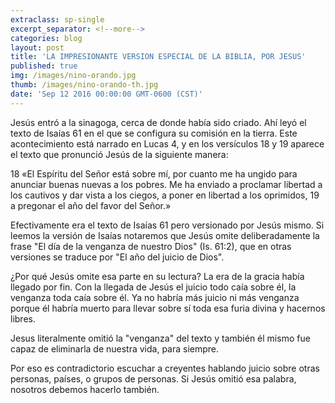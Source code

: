 ```yaml
---
extraclass: sp-single
excerpt_separator: <!--more-->
categories: blog
layout: post
title: 'LA IMPRESIONANTE VERSION ESPECIAL DE LA BIBLIA, POR JESUS'
published: true
img: /images/nino-orando.jpg
thumb: /images/nino-orando-th.jpg
date: 'Sep 12 2016 00:00:00 GMT-0600 (CST)'
---
```

Jesús entró a la sinagoga, cerca de donde había sido criado. Ahí leyó el texto de Isaías 61 en el que se configura su comisión en la tierra. Este acontecimiento está narrado en Lucas 4, y en los versículos 18 y 19 aparece el texto que pronunció Jesús de la siguiente manera:

<!--more-->

18 «El Espíritu del Señor está sobre mí,
por cuanto me ha ungido
para anunciar buenas nuevas a los pobres.
Me ha enviado a proclamar libertad a los cautivos
y dar vista a los ciegos,
a poner en libertad a los oprimidos,
19 a pregonar el año del favor del Señor.»

Efectivamente era el texto de Isaías 61 pero versionado por Jesús mismo. Si leemos la versión de Isaías notaremos que Jesús omite deliberadamente la frase "El día de la venganza de nuestro Dios" (Is. 61:2), que en otras versiones se traduce por "El año del juicio de Dios".

¿Por qué Jesús omite esa parte en su lectura? La era de la gracia había llegado por fin. Con la llegada de Jesús el juicio todo caía sobre él, la venganza toda caía sobre él. Ya no habría más juicio ni más venganza porque él habría muerto para llevar sobre sí toda esa furia divina y hacernos libres.

Jesus literalmente omitió la "venganza" del texto y también él mismo fue capaz de eliminarla de nuestra vida, para siempre.

Por eso es contradictorio escuchar a creyentes hablando juicio sobre otras personas, países, o grupos de personas. Si Jesús omitió esa palabra, nosotros debemos hacerlo también.
